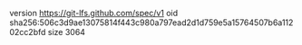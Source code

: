 version https://git-lfs.github.com/spec/v1
oid sha256:506c3d9ae13075814f443c980a797ead2d1d759e5a15764507b6a11202cc2bfd
size 3064
